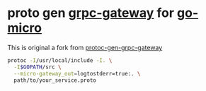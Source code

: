 # proto gen [grpc-gateway](https://github.com/grpc-ecosystem/grpc-gateway) for [go-micro](https://github.com/micro/go-micro)

This is original a fork from [protoc-gen-grpc-gateway](https://github.com/grpc-ecosystem/grpc-gateway/tree/master/protoc-gen-grpc-gateway)

```bash
protoc -I/usr/local/include -I. \
  -I$GOPATH/src \
  --micro-gateway_out=logtostderr=true:. \
  path/to/your_service.proto
```